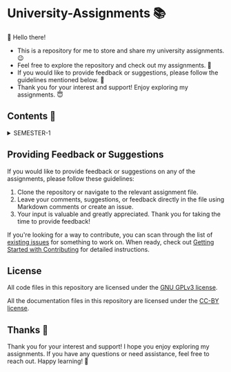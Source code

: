 # University-Assignments 📚

👋 Hello there!

- This is a repository for me to store and share my university assignments. 😉
- Feel free to explore the repository and check out my assignments. 🐢
- If you would like to provide feedback or suggestions, please follow the guidelines mentioned below. 🤝
- Thank you for your interest and support! Enjoy exploring my assignments. 😇

## Contents 📗

<details>
<summary>SEMESTER-1</summary>

| S. No. | Topic | Link |
| :---: | :--- | :---: |
| 1. | Calculate the sum of a given array | [Assignment-1](/src/Sem-1/Assignment-1/main.c) |
| 2. | Check for divisibility by 7 and 10 | [Assignment-2](/src/Sem-1/Assignment-2/main.c) |
| 4. | Check for Odd and Even number | [Assignment-3](/src/Sem-1/Assignment-3/main.c) |

</details>

## Providing Feedback or Suggestions

If you would like to provide feedback or suggestions on any of the assignments, please follow these guidelines:

1. Clone the repository or navigate to the relevant assignment file.
2. Leave your comments, suggestions, or feedback directly in the file using Markdown comments or create an issue.
3. Your input is valuable and greatly appreciated. Thank you for taking the time to provide feedback!

If you're looking for a way to contribute, you can scan through the list of [existing issues](https://github.com/Rusty-Jar/University-Assignments/issues) for something to work on. When ready, check out [Getting Started with Contributing](/CONTRIBUTING.md) for detailed instructions.


## License

All code files in this repository are licensed under the [GNU GPLv3 license](/LICENSE).

All the documentation files in this repository are licensed under the [CC-BY license](/LICENSE-DOCS).

## Thanks 💟

Thank you for your interest and support! I hope you enjoy exploring my assignments. If you have any questions or need assistance, feel free to reach out. Happy learning! 🙂
